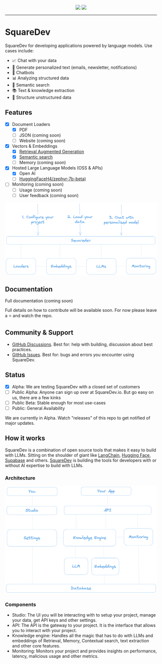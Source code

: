 <p align="center">
<img src="https://raw.githubusercontent.com/squaredev-io/squaredev/preview/public/sqd-dark-trans.png#gh-light-mode-only">
<img src="https://raw.githubusercontent.com/squaredev-io/squaredev/preview/public/sqd-light-trans.png#gh-dark-mode-only">
</p>

---

# SquareDev

SquareDev for developing applications powered by language models. Use cases include:

- 📈 Chat with your data
- 💬 Generate personalized text (emails, newsletter, notifications)
- 🤖 Chatbots
- 📊 Analyzing structured data
- 🔎 Semantic search
- 📚 Text & knowledge extraction
- 🧹 Structure unstructured data

## Features

- [x] Document Loaders
  - [x] PDF
  - [ ] JSON (coming soon)
  - [ ] Website (coming soon)
- [x] Vectors & Embeddings
  - [x] [Retrieval Augmented Generation](https://www.perplexity.ai/search/Retrieval-Augmented-Generation-wdAKdu4sSE.s1td7mtXqEQ?s=c)
  - [x] [Semantic search](https://www.perplexity.ai/search/semantic-search-eXS9K0oARMizIBbAkSvSAw?s=c)
  - [ ] Memory (coming soon)
- [x] Hosted Large Language Models (OSS & APIs)
  - [x] Open AI
  - [ ] [HuggingFaceH4/zephyr-7b-beta)](https://huggingface.co/HuggingFaceH4/zephyr-7b-beta)
- [ ] Monitoring (coming soon)
  - [ ] Usage (coming soon)
  - [ ] User feedback (coming soon)

![Architecture](/public/steps.png 'Architecture')

## Documentation

Full documentation (coming soon)

Full details on how to contribute will be available soon. For now please leave a ⭐️ and watch the repo.

## Community & Support

- [GitHub Discussions](https://github.com/squaredev-io/squaredev/discussions). Best for: help with building, discussion about best practices.
- [GitHub Issues](https://github.com/squaredev-io/squaredev/issues). Best for: bugs and errors you encounter using SquareDev.

## Status

- [x] Alpha: We are testing SquareDev with a closed set of customers
- [ ] Public Alpha: Anyone can sign up over at SquareDev.io. But go easy on us, there are a few kinks
- [ ] Public Beta: Stable enough for most use-cases
- [ ] Public: General Availability

We are currently in Alpha. Watch "releases" of this repo to get notified of major updates.

## How it works

SquareDev is a combination of open source tools that makes it easy to build with LLMs. Sitting on the shoulder of giant like [LangChain](https://www.langchain.com/), [Hugging Face](https://huggingface.co/), [Supabase](https://supabase.com/) and others. [SquareDev](https://squaredev.io/) is building the tools for developers with or without AI expertise to build with LLMs.

### Architecture

![Architecture](/public/architecture.png 'Architecture')

### Components

- Studio: The UI you will be interacting with to setup your project, manage your data, get API keys and other settings.
- API: The API is the gateway to your project. It is the interface that allows you to interact with your project.
- Knowledge engine: Handles all the magic that has to do with LLMs and embeddings of Retrieval, Memory, Contextual search, text extraction and other core features.
- Monitoring: Monitors your project and provides insights on performance, latency, malicious usage and other metrics.

